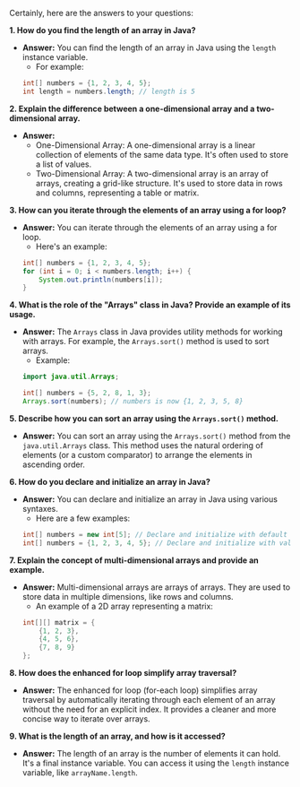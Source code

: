 Certainly, here are the answers to your questions:

**1. How do you find the length of an array in Java?**
- **Answer:** You can find the length of an array in Java using the `length` instance variable. 
    -   For example:
   ```java
   int[] numbers = {1, 2, 3, 4, 5};
   int length = numbers.length; // length is 5
   ```

**2. Explain the difference between a one-dimensional array and a two-dimensional array.**
- **Answer:** 
     - One-Dimensional Array: A one-dimensional array is a linear collection of elements of the same data type. It's often used to store a list of values.
     - Two-Dimensional Array: A two-dimensional array is an array of arrays, creating a grid-like structure. It's used to store data in rows and columns, representing a table or matrix.

**3. How can you iterate through the elements of an array using a for loop?**
- **Answer:** You can iterate through the elements of an array using a for loop. 
    -   Here's an example:
   ```java
   int[] numbers = {1, 2, 3, 4, 5};
   for (int i = 0; i < numbers.length; i++) {
       System.out.println(numbers[i]);
   }
   ```

**4. What is the role of the "Arrays" class in Java? Provide an example of its usage.**
- **Answer:** The `Arrays` class in Java provides utility methods for working with arrays. For example, the `Arrays.sort()` method is used to sort arrays. 
    -   Example:
   ```java
   import java.util.Arrays;

   int[] numbers = {5, 2, 8, 1, 3};
   Arrays.sort(numbers); // numbers is now {1, 2, 3, 5, 8}
   ```

**5. Describe how you can sort an array using the `Arrays.sort()` method.**
- **Answer:** You can sort an array using the `Arrays.sort()` method from the `java.util.Arrays` class. This method uses the natural ordering of elements (or a custom comparator) to arrange the elements in ascending order.

**6. How do you declare and initialize an array in Java?**
- **Answer:** You can declare and initialize an array in Java using various syntaxes. 
    -   Here are a few examples:
   ```java
   int[] numbers = new int[5]; // Declare and initialize with default values (0 for int)
   int[] numbers = {1, 2, 3, 4, 5}; // Declare and initialize with values
   ```

**7. Explain the concept of multi-dimensional arrays and provide an example.**
- **Answer:** Multi-dimensional arrays are arrays of arrays. They are used to store data in multiple dimensions, like rows and columns. 
    -   An example of a 2D array representing a matrix:
   ```java
   int[][] matrix = {
       {1, 2, 3},
       {4, 5, 6},
       {7, 8, 9}
   };
   ```

**8. How does the enhanced for loop simplify array traversal?**
- **Answer:** The enhanced for loop (for-each loop) simplifies array traversal by automatically iterating through each element of an array without the need for an explicit index. It provides a cleaner and more concise way to iterate over arrays.

**9. What is the length of an array, and how is it accessed?**
- **Answer:** The length of an array is the number of elements it can hold. It's a final instance variable. You can access it using the `length` instance variable, like `arrayName.length`.

